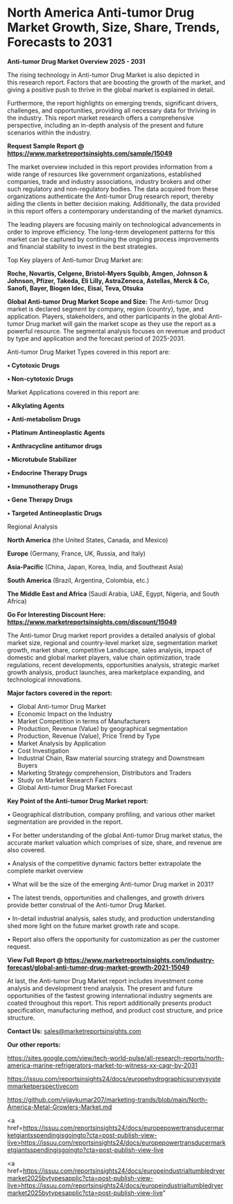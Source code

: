  # North America Anti-tumor Drug Market Growth, Size, Share, Trends, Forecasts to 2031

<Strong> Anti-tumor Drug Market Overview 2025 - 2031</strong>

The rising technology in Anti-tumor Drug Market is also depicted in this research report. Factors that are boosting the growth of the market, and giving a positive push to thrive in the global market is explained in detail.

Furthermore, the report highlights on emerging trends, significant drivers, challenges, and opportunities, providing all necessary data for thriving in the industry. This report market research offers a comprehensive perspective, including an in-depth analysis of the present and future scenarios within the industry.

<strong>Request Sample Report @ <a href=https://www.marketreportsinsights.com/sample/15049>https://www.marketreportsinsights.com/sample/15049</a></strong>

The market overview included in this report provides information from a wide range of resources like government organizations, established companies, trade and industry associations, industry brokers and other such regulatory and non-regulatory bodies. The data acquired from these organizations authenticate the Anti-tumor Drug research report, thereby aiding the clients in better decision making. Additionally, the data provided in this report offers a contemporary understanding of the market dynamics.

The leading players are focusing mainly on technological advancements in order to improve efficiency. The long-term development patterns for this market can be captured by continuing the ongoing process improvements and financial stability to invest in the best strategies.

Top Key players of Anti-tumor Drug Market are:

<strong>Roche, Novartis, Celgene, Bristol-Myers Squibb, Amgen, Johnson & Johnson, Pfizer, Takeda, Eli Lilly, AstraZeneca, Astellas, Merck & Co, Sanofi, Bayer, Biogen Idec, Eisai, Teva, Otsuka</strong>

<strong><b>Global Anti-tumor Drug Market Scope and Size:</b></strong>
The Anti-tumor Drug market is declared segment by company, region (country), type, and application. Players, stakeholders, and other participants in the global Anti-tumor Drug market will gain the market scope as they use the report as a powerful resource. The segmental analysis focuses on revenue and product by type and application and the forecast period of 2025-2031.

Anti-tumor Drug Market Types covered in this report are:

<strong>• Cytotoxic Drugs

• Non-cytotoxic Drugs</strong>

Market Applications covered in this report are:

<strong>• Alkylating Agents

• Anti-metabolism Drugs

• Platinum Antineoplastic Agents

• Anthracycline antitumor drugs

• Microtubule Stabilizer

• Endocrine Therapy Drugs

• Immunotherapy Drugs

• Gene Therapy Drugs

• Targeted Antineoplastic Drugs</strong> 

Regional Analysis

<strong>North America</strong> (the United States, Canada, and Mexico)

<strong>Europe</strong> (Germany, France, UK, Russia, and Italy)

<strong>Asia-Pacific</strong> (China, Japan, Korea, India, and Southeast Asia)

<strong>South America</strong> (Brazil, Argentina, Colombia, etc.)

<strong>The Middle East and Africa</strong> (Saudi Arabia, UAE, Egypt, Nigeria, and South Africa)

<strong>Go For Interesting Discount Here: <a href=https://www.marketreportsinsights.com/discount/15049>https://www.marketreportsinsights.com/discount/15049</a></strong>

The Anti-tumor Drug market report provides a detailed analysis of global market size, regional and country-level market size, segmentation market growth, market share, competitive Landscape, sales analysis, impact of domestic and global market players, value chain optimization, trade regulations, recent developments, opportunities analysis, strategic market growth analysis, product launches, area marketplace expanding, and technological innovations.

<strong><b>Major factors covered in the report:</b></strong>
<ul>
  <li>Global Anti-tumor Drug Market </li>
  <li>Economic Impact on the Industry</li>
  <li>Market Competition in terms of Manufacturers</li>
  <li>Production, Revenue (Value) by geographical segmentation</li>
  <li>Production, Revenue (Value), Price Trend by Type</li>
  <li>Market Analysis by Application</li>
  <li>Cost Investigation</li>
  <li>Industrial Chain, Raw material sourcing strategy and Downstream Buyers</li>
  <li>Marketing Strategy comprehension, Distributors and Traders</li>
  <li>Study on Market Research Factors</li>
  <li>Global Anti-tumor Drug Market Forecast</li>
</ul>

<strong><b>Key Point of the Anti-tumor Drug Market report:</b></strong>

• Geographical distribution, company profiling, and various other market segmentation are provided in the report.

• For better understanding of the global Anti-tumor Drug market status, the accurate market valuation which comprises of size, share, and revenue are also covered.

• Analysis of the competitive dynamic factors better extrapolate the complete market overview

• What will be the size of the emerging Anti-tumor Drug market in 2031?

• The latest trends, opportunities and challenges, and growth drivers provide better construal of the Anti-tumor Drug Market.

• In-detail industrial analysis, sales study, and production understanding shed more light on the future market growth rate and scope.

• Report also offers the opportunity for customization as per the customer request.

<strong><b>View Full Report @ <a href=https://www.marketreportsinsights.com/industry-forecast/global-anti-tumor-drug-market-growth-2021-15049>https://www.marketreportsinsights.com/industry-forecast/global-anti-tumor-drug-market-growth-2021-15049</a></b></strong>


At last, the Anti-tumor Drug Market report includes investment come analysis and development trend analysis. The present and future opportunities of the fastest growing international industry segments are coated throughout this report. This report additionally presents product specification, manufacturing method, and product cost structure, and price structure.

<strong>Contact Us:</strong>
sales@marketreportsinsights.com

<strong>Our other reports:</strong>

<a href=https://sites.google.com/view/tech-world-pulse/all-research-reports/north-america-marine-refrigerators-market-to-witness-xx-cagr-by-2031>https://sites.google.com/view/tech-world-pulse/all-research-reports/north-america-marine-refrigerators-market-to-witness-xx-cagr-by-2031</a>

<a href=https://issuu.com/reportsinsights24/docs/europehydrographicsurveysystemmarketperspectivecom>https://issuu.com/reportsinsights24/docs/europehydrographicsurveysystemmarketperspectivecom</a>

<a href=https://github.com/vijaykumar207/marketing-trands/blob/main/North-America-Metal-Growlers-Market.md>https://github.com/vijaykumar207/marketing-trands/blob/main/North-America-Metal-Growlers-Market.md</a>

<a href=https://issuu.com/reportsinsights24/docs/europepowertransducermarketgiantsspendingisgoingto?cta=post-publish-view-live>https://issuu.com/reportsinsights24/docs/europepowertransducermarketgiantsspendingisgoingto?cta=post-publish-view-live</a>

<a href=https://issuu.com/reportsinsights24/docs/europeindustrialtumbledryermarket2025bytypesapplic?cta=post-publish-view-live>https://issuu.com/reportsinsights24/docs/europeindustrialtumbledryermarket2025bytypesapplic?cta=post-publish-view-live</a>"

